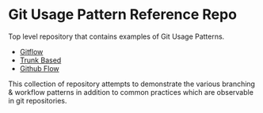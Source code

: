# Git Usage Pattern Reference Repo

Top level repository that contains examples of Git Usage Patterns.

- [Gitflow](https://github.com/rayk/ref-repo-gitflow)
- [Trunk Based](https://github.com/rayk/ref-repo-trunk)
- [Github Flow](https://github.com/rayk/ref-repo-github-flow)

This collection of repository attempts to demonstrate the various branching & workflow patterns in addition to common 
practices which are observable in git repositories. 
